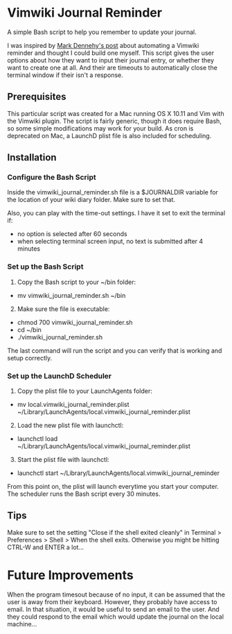 # Vimwiki Journal Reminder
A simple Bash script to help you remember to update your journal.

I was inspired by [Mark Dennehy's post]( http://www.stochasticgeometry.ie/2012/11/23/vimwiki/) about automating a Vimwiki reminder and thought I could build one myself. This script gives the user options about how they want to input their journal entry, or whether they want to create one at all. And their are timeouts to automatically close the terminal window if their isn't a response.

## Prerequisites
This particular script was created for a Mac running OS X 10.11 and Vim with the Vimwiki plugin. The script is fairly generic, though it does require Bash, so some simple modifications may work for your build. As cron is deprecated on Mac, a LaunchD plist file is also included for scheduling.

## Installation

### Configure the Bash Script
Inside the vimwiki_journal_reminder.sh file is a $JOURNALDIR variable for the location of your wiki diary folder. Make sure to set that. 

Also, you can play with the time-out settings. I have it set to exit the terminal if:
  * no option is selected after 60 seconds
  * when selecting terminal screen input, no text is submitted after 4 minutes

### Set up the Bash Script
1. Copy the Bash script to your ~/bin folder:
  * mv vimwiki_journal_reminder.sh ~/bin
2. Make sure the file is executable:
  * chmod 700 vimwiki_journal_reminder.sh
  * cd ~/bin
  * ./vimwiki_journal_reminder.sh

The last command will run the script and you can verify that is working and setup correctly.

### Set up the LaunchD Scheduler
1. Copy the plist file to your LaunchAgents folder: 
  * mv local.vimwiki_journal_reminder.plist ~/Library/LaunchAgents/local.vimwiki_journal_reminder.plist
2. Load the new plist file with launchctl:
  * launchctl load ~/Library/LaunchAgents/local.vimwiki_journal_reminder.plist
3. Start the plist file with launchctl:
  * launchctl start ~/Library/LaunchAgents/local.vimwiki_journal_reminder

From this point on, the plist will launch everytime you start your computer. The scheduler runs the Bash script every 30 minutes.

## Tips
Make sure to set the setting "Close if the shell exited cleanly" in Terminal > Preferences > Shell > When the shell exits. Otherwise you might be hitting CTRL-W and ENTER a lot...

# Future Improvements
When the program timesout because of no input, it can be assumed that the user is away from their keyboard. However, they probably have access to email. In that situation, it would be useful to send an email to the user. And they could respond to the email which would update the journal on the local machine... 
